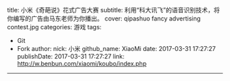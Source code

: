 title: 小米《奇葩说》花式广告大赛
subtitle: 利用“科大讯飞”的语音识别技术，将你编写的广告由马东老师为你播出。
cover: qipashuo fancy advertising contest.jpg
categories: 游戏
tags:
  - Git
  - Fork
author:
  nick: 小米
  github_name: XiaoMi
date: 2017-03-31 17:27:27
publishDate: 2017-03-31 17:27:27
link: http://w.benbun.com/xiaomi/koubo/index.php
---

<!-- more -->
